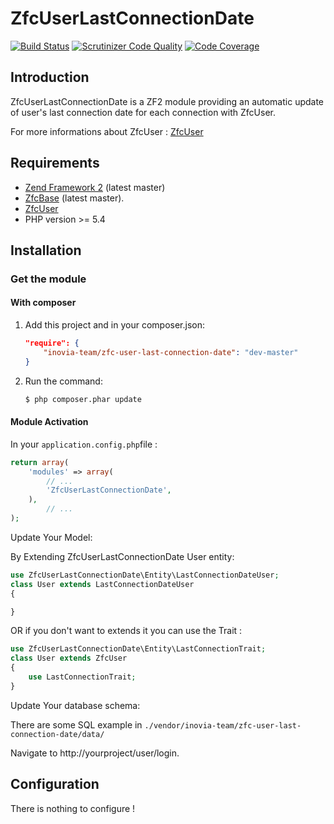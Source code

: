 # ZfcUserLastConnectionDate
[![Build Status](https://travis-ci.org/inovia-team/ZfcUserLastConnectionDate.svg)](https://travis-ci.org/inovia-team/ZfcUserLastConnectionDate)
[![Scrutinizer Code Quality](https://scrutinizer-ci.com/g/inovia-team/ZfcUserLastConnectionDate/badges/quality-score.png?b=master)](https://scrutinizer-ci.com/g/inovia-team/ZfcUserLastConnectionDate/?branch=master)
[![Code Coverage](https://scrutinizer-ci.com/g/inovia-team/ZfcUserLastConnectionDate/badges/coverage.png?b=master)](https://scrutinizer-ci.com/g/inovia-team/ZfcUserLastConnectionDate/?branch=master)


Introduction
------------

ZfcUserLastConnectionDate is a ZF2 module providing an automatic update of user's last connection
date for each connection with ZfcUser.

For more informations about ZfcUser : [ZfcUser](https://github.com/ZF-Commons/ZfcUser)




Requirements
------------

* [Zend Framework 2](https://github.com/zendframework/zf2) (latest master)
* [ZfcBase](https://github.com/ZF-Commons/ZfcBase) (latest master).
* [ZfcUser](https://github.com/ZF-Commons/ZfcUser)
* PHP version >= 5.4

Installation
------------

### Get the module

#### With composer

1. Add this project and in your composer.json:

    ```json
    "require": {
        "inovia-team/zfc-user-last-connection-date": "dev-master"
    }
    ```

2. Run the command:

    ```bash
    $ php composer.phar update
    ```

#### Module Activation

In your `application.config.php`file :

```php
return array(
    'modules' => array(
        // ...
        'ZfcUserLastConnectionDate',
    ),
        // ...
);
```



Update Your Model:

By Extending ZfcUserLastConnectionDate User entity:
```php
use ZfcUserLastConnectionDate\Entity\LastConnectionDateUser;
class User extends LastConnectionDateUser
{

}
```
OR if you don't want to extends it you can use the Trait :


```php
use ZfcUserLastConnectionDate\Entity\LastConnectionTrait;
class User extends ZfcUser
{
    use LastConnectionTrait;
}
```


Update Your database schema:

There are some SQL example in  `./vendor/inovia-team/zfc-user-last-connection-date/data/`



Navigate to http://yourproject/user/login.

Configuration
-----------------------
There is nothing to configure !